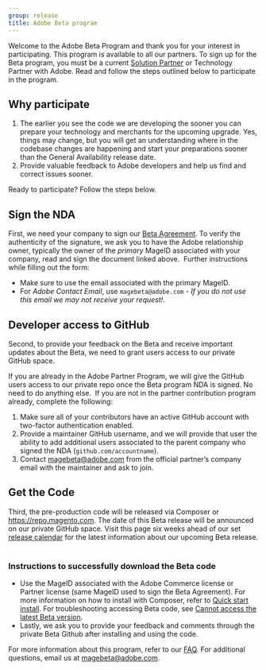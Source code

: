 ```yaml
---
group: release
title: Adobe Beta program
---
```


Welcome to the Adobe Beta Program and thank you for your interest in participating.
This program is available to all our partners.
To sign up for the Beta program, you must be a current [Solution Partner][] or Technology Partner with Adobe.
Read and follow the steps outlined below to participate in the program.

## Why participate

1. The earlier you see the code we are developing the sooner you can prepare your technology and merchants for the upcoming upgrade.
   Yes, things may change, but you will get an understanding where in the codebase changes are happening and start your preparations sooner than the General Availability release date.
1. Provide valuable feedback to Adobe developers and help us find and correct issues sooner.

Ready to participate? Follow the steps below.

## Sign the NDA

First, we need your company to sign our [Beta Agreement][].
To verify the authenticity of the signature, we ask you to have the Adobe relationship owner, typically the owner of the _primary_ MageID associated with your company, read and sign the document linked above.
​
Further instructions while filling out the form:

-  Make sure to use the email associated with the primary MageID.
-  For _Adobe Contact Email_, use `magebeta@adobe.com` - _If you do not use this email we may not receive your request!_.

## Developer access to GitHub

Second, to provide your feedback on the Beta and receive important updates about the Beta, we need to grant users access to our private GitHub space.

If you are already in the Adobe Partner Program, we will give the GitHub users access to our private repo once the Beta program NDA is signed.
No need to do anything else.
​
If you are not in the partner contribution program already, complete the following:

1. Make sure all of your contributors have an active GitHub account with two-factor authentication enabled.
1. Provide a maintainer GitHub username, and we will provide that user the ability to add additional users associated to the parent company who signed the NDA (`github.com/accountname`).
1. Contact <magebeta@adobe.com> from the official partner’s company email with the maintainer and ask to join.

## Get the Code

Third, the pre-production code will be released via Composer or <https://repo.magento.com>.
The date of this Beta release will be announced on our private GitHub space.
Visit this page six weeks ahead of our set [release calendar][] for the latest information about our upcoming Beta release.
​
### Instructions to successfully download the Beta code

-  Use the MageID associated with the Adobe Commerce license or Partner license (same MageID used to sign the Beta Agreement).
   For more information on how to install with Composer, refer to [Quick start install][].
   For troubleshooting accessing Beta code, see [Cannot access the latest Beta version][].
-  Lastly, we ask you to provide your feedback and comments through the private Beta Github after installing and using the code.

For more information about this program, refer to our [FAQ][].
For additional questions, email us at <magebeta@adobe.com>.

<!-- Link definitions -->
[Beta Agreement]: https://experiencecloudpanel.adobe.com/c/r/mbeta
[Cannot access the latest Beta version]: https://support.magento.com/hc/en-us/articles/360048169471
[FAQ]: https://fieldreadiness-adobe.highspot.com/items/5e5e6b8fc714332f32a7cd96?lfrm=rhp.0
[Quick start install]: {{site.baseurl}}{{site.gdeurl}}/install-gde/composer.html
[release calendar]: {{site.baseurl}}/release/
[Solution Partner]: {{site.baseurl}}/community/contribution-programs.html